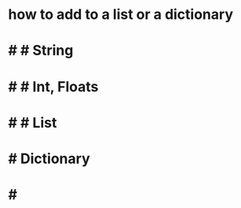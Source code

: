 # how to add to a list or a dictionary

# # #  String

# # #  Int, Floats

# #  #  List

# # Dictionary

# #  #
